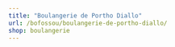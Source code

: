 ```yaml
---
title: "Boulangerie de Portho Diallo"
url: /bofossou/boulangerie-de-portho-diallo/
shop: boulangerie
---
```


